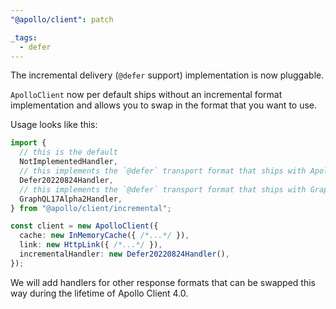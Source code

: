 ```yaml
---
"@apollo/client": patch

_tags:
  - defer
---
```


The incremental delivery (`@defer` support) implementation is now pluggable.

`ApolloClient` now per default ships without an incremental format implementation
and allows you to swap in the format that you want to use.

Usage looks like this:

```ts
import {
  // this is the default
  NotImplementedHandler,
  // this implements the `@defer` transport format that ships with Apollo Router
  Defer20220824Handler,
  // this implements the `@defer` transport format that ships with GraphQL 17.0.0-alpha.2
  GraphQL17Alpha2Handler,
} from "@apollo/client/incremental";

const client = new ApolloClient({
  cache: new InMemoryCache({ /*...*/ }),
  link: new HttpLink({ /*...*/ }),
  incrementalHandler: new Defer20220824Handler(),
});
```

We will add handlers for other response formats that can be swapped this way
during the lifetime of Apollo Client 4.0.
